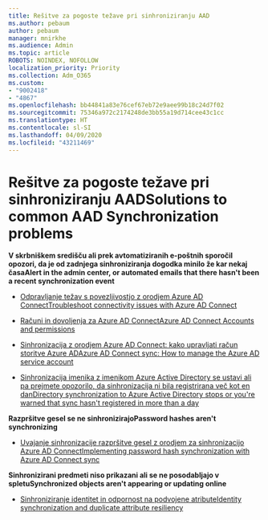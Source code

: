 ```yaml
---
title: Rešitve za pogoste težave pri sinhroniziranju AAD
ms.author: pebaum
author: pebaum
manager: mnirkhe
ms.audience: Admin
ms.topic: article
ROBOTS: NOINDEX, NOFOLLOW
localization_priority: Priority
ms.collection: Adm_O365
ms.custom:
- "9002418"
- "4867"
ms.openlocfilehash: bb44841a83e76cef67eb72e9aee99b18c24d7f02
ms.sourcegitcommit: 75346a972c2174248de3bb55a19d714cee43c1cc
ms.translationtype: HT
ms.contentlocale: sl-SI
ms.lasthandoff: 04/09/2020
ms.locfileid: "43211469"
---
```

# <a name="solutions-to-common-aad-synchronization-problems"></a><span data-ttu-id="3312b-102">Rešitve za pogoste težave pri sinhroniziranju AAD</span><span class="sxs-lookup"><span data-stu-id="3312b-102">Solutions to common AAD Synchronization problems</span></span>

<span data-ttu-id="3312b-103">**V skrbniškem središču ali prek avtomatiziranih e-poštnih sporočil opozori, da je od zadnjega sinhroniziranja dogodka minilo že kar nekaj časa**</span><span class="sxs-lookup"><span data-stu-id="3312b-103">**Alert in the admin center, or automated emails that there hasn't been a recent synchronization event**</span></span>

- [<span data-ttu-id="3312b-104">Odpravljanje težav s povezljivostjo z orodjem Azure AD Connect</span><span class="sxs-lookup"><span data-stu-id="3312b-104">Troubleshoot connectivity issues with Azure AD Connect</span></span>](https://docs.microsoft.com/azure/active-directory/hybrid/tshoot-connect-connectivity)

- [<span data-ttu-id="3312b-105">Računi in dovoljenja za Azure AD Connect</span><span class="sxs-lookup"><span data-stu-id="3312b-105">Azure AD Connect Accounts and permissions</span></span>](https://go.microsoft.com/fwlink/p/?LinkId=820598)

- [<span data-ttu-id="3312b-106">Sinhronizacija z orodjem Azure AD Connect: kako upravljati račun storitve Azure AD</span><span class="sxs-lookup"><span data-stu-id="3312b-106">Azure AD Connect sync: How to manage the Azure AD service account</span></span>](https://docs.microsoft.com/azure/active-directory/hybrid/how-to-connect-azureadaccount)

- [<span data-ttu-id="3312b-107">Sinhronizacija imenika z imenikom Azure Active Directory se ustavi ali pa prejmete opozorilo, da sinhronizacija ni bila registrirana več kot en dan</span><span class="sxs-lookup"><span data-stu-id="3312b-107">Directory synchronization to Azure Active Directory stops or you're warned that sync hasn't registered in more than a day</span></span>](https://support.microsoft.com/help/2882421/directory-synchronization-to-azure-active-directory-stops-or-you-re-warned-that-sync-hasn-t-registered-in-more-than-a-day)
 
<span data-ttu-id="3312b-108">**Razpršitve gesel se ne sinhronizirajo**</span><span class="sxs-lookup"><span data-stu-id="3312b-108">**Password hashes aren't synchronizing**</span></span>

- [<span data-ttu-id="3312b-109">Uvajanje sinhronizacije razpršitve gesel z orodjem za sinhronizacijo Azure AD Connect</span><span class="sxs-lookup"><span data-stu-id="3312b-109">Implementing password hash synchronization with Azure AD Connect sync</span></span>](https://docs.microsoft.com/azure/active-directory/hybrid/how-to-connect-password-hash-synchronization)

<span data-ttu-id="3312b-110">**Sinhronizirani predmeti niso prikazani ali se ne posodabljajo v spletu**</span><span class="sxs-lookup"><span data-stu-id="3312b-110">**Synchronized objects aren't appearing or updating online**</span></span>

- [<span data-ttu-id="3312b-111">Sinhroniziranje identitet in odpornost na podvojene atribute</span><span class="sxs-lookup"><span data-stu-id="3312b-111">Identity synchronization and duplicate attribute resiliency</span></span>](https://docs.microsoft.com/azure/active-directory/hybrid/how-to-connect-syncservice-duplicate-attribute-resiliency)
